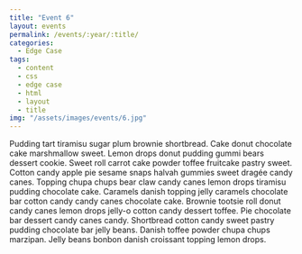 ```yaml
---
title: "Event 6"
layout: events
permalink: /events/:year/:title/
categories:
  - Edge Case
tags:
  - content
  - css
  - edge case
  - html
  - layout
  - title
img: "/assets/images/events/6.jpg"
---
```


Pudding tart tiramisu sugar plum brownie shortbread. Cake donut chocolate cake marshmallow sweet. Lemon drops donut pudding gummi bears dessert cookie. Sweet roll carrot cake powder toffee fruitcake pastry sweet. Cotton candy apple pie sesame snaps halvah gummies sweet dragée candy canes. Topping chupa chups bear claw candy canes lemon drops tiramisu pudding chocolate cake. Caramels danish topping jelly caramels chocolate bar cotton candy candy canes chocolate cake. Brownie tootsie roll donut candy canes lemon drops jelly-o cotton candy dessert toffee. Pie chocolate bar dessert candy canes candy. Shortbread cotton candy sweet pastry pudding chocolate bar jelly beans. Danish toffee powder chupa chups marzipan. Jelly beans bonbon danish croissant topping lemon drops.